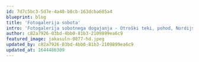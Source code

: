 ```yaml
---
id: 7d7c5bc3-5d7e-4a40-b8cb-163dcba685a4
blueprint: blog
title: 'Fotogalerija sobota'
intro: 'Fotogalerija sobotnega dogajanja - Otroški teki, pohod, Nordijska hoja in Canicross'
author: c82a7926-03bd-4bb0-81b3-2109899ea6c9
featured_image: jakasuln-0877-hd.jpeg
updated_by: c82a7926-03bd-4bb0-81b3-2109899ea6c9
updated_at: 1644486309
---
```

